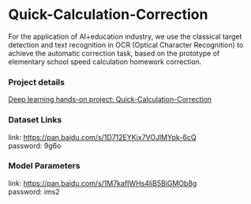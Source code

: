 # Quick-Calculation-Correction
For the application of AI+education industry, we use the classical target detection and text recognition in OCR (Optical Character Recognition) to achieve the automatic correction task, based on the prototype of elementary school speed calculation homework correction.

### Project details
[Deep learning hands-on project: Quick-Calculation-Correction](https://blog.csdn.net/weixin_46366341/article/details/126326264?csdn_share_tail=%7B%22type%22%3A%22blog%22%2C%22rType%22%3A%22article%22%2C%22rId%22%3A%22126326264%22%2C%22source%22%3A%22weixin_46366341%22%7D)

### Dataset Links
link: https://pan.baidu.com/s/1D712EYKix7VOJlMYpk-6cQ  
password: 9g6o

### Model Parameters
link: https://pan.baidu.com/s/1M7kafIWHs4liB5BiGMOb8g  
password: ims2

